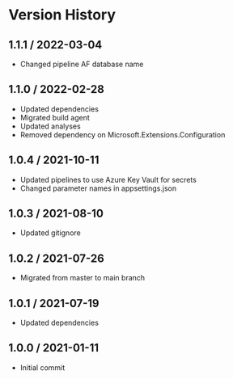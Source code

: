 # Version History

## 1.1.1 / 2022-03-04

- Changed pipeline AF database name

## 1.1.0 / 2022-02-28

- Updated dependencies
- Migrated build agent
- Updated analyses
- Removed dependency on Microsoft.Extensions.Configuration

## 1.0.4 / 2021-10-11

- Updated pipelines to use Azure Key Vault for secrets
- Changed parameter names in appsettings.json

## 1.0.3 / 2021-08-10

- Updated gitignore

## 1.0.2 / 2021-07-26

- Migrated from master to main branch

## 1.0.1 / 2021-07-19

- Updated dependencies

## 1.0.0 / 2021-01-11

- Initial commit
